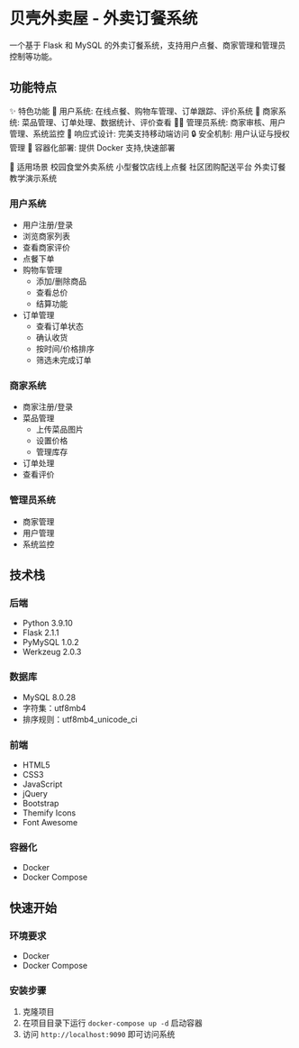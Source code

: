 # 贝壳外卖屋 - 外卖订餐系统

一个基于 Flask 和 MySQL 的外卖订餐系统，支持用户点餐、商家管理和管理员控制等功能。

## 功能特点

✨ 特色功能
🛒 用户系统: 在线点餐、购物车管理、订单跟踪、评价系统
🏪 商家系统: 菜品管理、订单处理、数据统计、评价查看
👨‍💼 管理员系统: 商家审核、用户管理、系统监控
📱 响应式设计: 完美支持移动端访问
🔒 安全机制: 用户认证与授权管理
🐳 容器化部署: 提供 Docker 支持,快速部署

🎯 适用场景
校园食堂外卖系统
小型餐饮店线上点餐
社区团购配送平台
外卖订餐教学演示系统

### 用户系统

- 用户注册/登录
- 浏览商家列表
- 查看商家评价
- 点餐下单
- 购物车管理
  - 添加/删除商品
  - 查看总价
  - 结算功能
- 订单管理
  - 查看订单状态
  - 确认收货
  - 按时间/价格排序
  - 筛选未完成订单

### 商家系统

- 商家注册/登录
- 菜品管理
  - 上传菜品图片
  - 设置价格
  - 管理库存
- 订单处理
- 查看评价

### 管理员系统

- 商家管理
- 用户管理
- 系统监控

## 技术栈

### 后端

- Python 3.9.10
- Flask 2.1.1
- PyMySQL 1.0.2
- Werkzeug 2.0.3

### 数据库

- MySQL 8.0.28
- 字符集：utf8mb4
- 排序规则：utf8mb4_unicode_ci

### 前端

- HTML5
- CSS3
- JavaScript
- jQuery
- Bootstrap
- Themify Icons
- Font Awesome

### 容器化

- Docker
- Docker Compose

## 快速开始

### 环境要求

- Docker
- Docker Compose

### 安装步骤

1. 克隆项目
2. 在项目目录下运行 `docker-compose up -d` 启动容器
3. 访问 `http://localhost:9090` 即可访问系统

